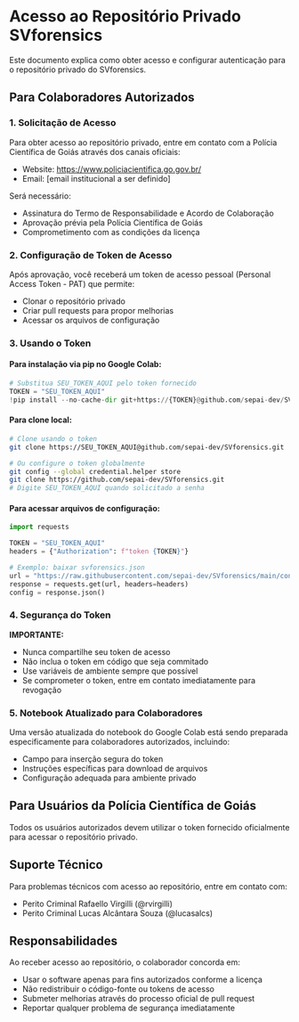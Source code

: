 # Acesso ao Repositório Privado SVforensics

Este documento explica como obter acesso e configurar autenticação para o repositório privado do SVforensics.

## Para Colaboradores Autorizados

### 1. Solicitação de Acesso

Para obter acesso ao repositório privado, entre em contato com a Polícia Científica de Goiás através dos canais oficiais:

- Website: https://www.policiacientifica.go.gov.br/
- Email: [email institucional a ser definido]

Será necessário:
- Assinatura do Termo de Responsabilidade e Acordo de Colaboração
- Aprovação prévia pela Polícia Científica de Goiás
- Comprometimento com as condições da licença

### 2. Configuração de Token de Acesso

Após aprovação, você receberá um token de acesso pessoal (Personal Access Token - PAT) que permite:
- Clonar o repositório privado
- Criar pull requests para propor melhorias
- Acessar os arquivos de configuração

### 3. Usando o Token

#### Para instalação via pip no Google Colab:

```python
# Substitua SEU_TOKEN_AQUI pelo token fornecido
TOKEN = "SEU_TOKEN_AQUI"
!pip install --no-cache-dir git+https://{TOKEN}@github.com/sepai-dev/SVforensics.git -q
```

#### Para clone local:

```bash
# Clone usando o token
git clone https://SEU_TOKEN_AQUI@github.com/sepai-dev/SVforensics.git

# Ou configure o token globalmente
git config --global credential.helper store
git clone https://github.com/sepai-dev/SVforensics.git
# Digite SEU_TOKEN_AQUI quando solicitado a senha
```

#### Para acessar arquivos de configuração:

```python
import requests

TOKEN = "SEU_TOKEN_AQUI"
headers = {"Authorization": f"token {TOKEN}"}

# Exemplo: baixar svforensics.json
url = "https://raw.githubusercontent.com/sepai-dev/SVforensics/main/config/svforensics.json"
response = requests.get(url, headers=headers)
config = response.json()
```

### 4. Segurança do Token

**IMPORTANTE:**
- Nunca compartilhe seu token de acesso
- Não inclua o token em código que seja commitado
- Use variáveis de ambiente sempre que possível
- Se comprometer o token, entre em contato imediatamente para revogação

### 5. Notebook Atualizado para Colaboradores

Uma versão atualizada do notebook do Google Colab está sendo preparada especificamente para colaboradores autorizados, incluindo:
- Campo para inserção segura do token
- Instruções específicas para download de arquivos
- Configuração adequada para ambiente privado

## Para Usuários da Polícia Científica de Goiás

Todos os usuários autorizados devem utilizar o token fornecido oficialmente para acessar o repositório privado.

## Suporte Técnico

Para problemas técnicos com acesso ao repositório, entre em contato com:
- Perito Criminal Rafaello Virgilli (@rvirgilli)
- Perito Criminal Lucas Alcântara Souza (@lucasalcs)

## Responsabilidades

Ao receber acesso ao repositório, o colaborador concorda em:
- Usar o software apenas para fins autorizados conforme a licença
- Não redistribuir o código-fonte ou tokens de acesso
- Submeter melhorias através do processo oficial de pull request
- Reportar qualquer problema de segurança imediatamente 